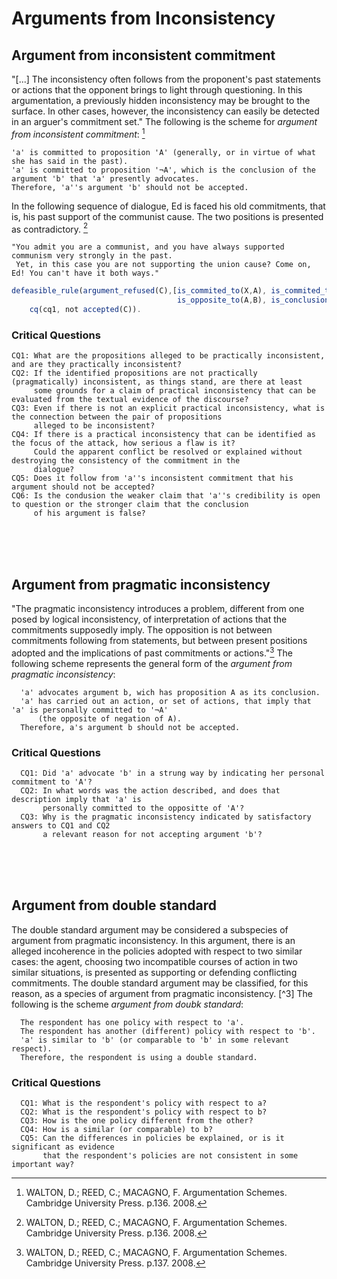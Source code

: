 # Arguments from Inconsistency




## Argument from inconsistent commitment

"[...] The inconsistency often follows from the proponent's past statements or actions that the opponent brings to light through questioning. In this argumentation, a previously hidden inconsistency may be brought to the surface. In other cases, however, the inconsistency can easily be detected in an arguer's commitment set." The following is the scheme for *argument from inconsistent commitment*: [^1]

```
'a' is committed to proposition 'A' (generally, or in virtue of what she has said in the past).
'a' is committed to proposition '¬A', which is the conclusion of the argument 'b' that 'a' presently advocates.
Therefore, 'a''s argument 'b' should not be accepted.
```

In the following sequence of dialogue, Ed is faced his old commitments, that is, his past support of the communist cause. The two positions is presented as contradictory. [^1]

```
"You admit you are a communist, and you have always supported communism very strongly in the past. 
 Yet, in this case you are not supporting the union cause? Come on, Ed! You can't have it both ways."
```


```javascript
defeasible_rule(argument_refused(C),[is_commited_to(X,A), is_commited_to(X,B), 
                                     is_opposite_to(A,B), is_conclusion_of(B,C)])[as(AS4IC)].
    cq(cq1, not accepted(C)).
```

### Critical Questions

```
CQ1: What are the propositions alleged to be practically inconsistent, and are they practically inconsistent?
CQ2: If the identified propositions are not practically (pragmatically) inconsistent, as things stand, are there at least
     some grounds for a claim of practical inconsistency that can be evaluated from the textual evidence of the discourse?
CQ3: Even if there is not an explicit practical inconsistency, what is the connection between the pair of propositions 
     alleged to be inconsistent?
CQ4: If there is a practical inconsistency that can be identified as the focus of the attack, how serious a flaw is it?
     Could the apparent conflict be resolved or explained without destroying the consistency of the commitment in the
     dialogue?
CQ5: Does it follow from 'a''s inconsistent commitment that his argument should not be accepted?
CQ6: Is the condusion the weaker claim that 'a''s credibility is open to question or the stronger claim that the conclusion
     of his argument is false?
```

<br><br><br>




## Argument from pragmatic inconsistency

"The pragmatic inconsistency introduces a problem, different from one posed by logical inconsistency, of interpretation of
 actions that the commitments supposedly imply. The opposition is not between commitments following from statements, but 
 between present positions adopted and the implications of past commitments or actions."[^2] The following scheme represents 
 the general form of the *argument from pragmatic inconsistency*:

```
  'a' advocates argument b, wich has proposition A as its conclusion.
  'a' has carried out an action, or set of actions, that imply that 'a' is personally committed to '¬A' 
      (the opposite of negation of A).
  Therefore, a's argument b should not be accepted.
```

### Critical Questions

```
  CQ1: Did 'a' advocate 'b' in a strung way by indicating her personal commitment to 'A'?
  CQ2: In what words was the action described, and does that description imply that 'a' is
       personally committed to the oppositte of 'A'?
  CQ3: Why is the pragmatic inconsistency indicated by satisfactory answers to CQ1 and CQ2
       a relevant reason for not accepting argument 'b'?
```

<br><br><br>






## Argument from double standard

The double standard argument may be considered a subspecies of argument from pragmatic inconsistency. In this argument, there is an alleged incoherence
in the policies adopted with respect to two similar cases: the agent, choosing two incompatible courses of action in two similar situations, is presented
as supporting or defending conflicting commitments. The double standard argument may be classified, for this reason, as a species of argument from pragmatic
inconsistency. [^3] The following is the scheme *argument from doubk standard*:

```
  The respondent has one policy with respect to 'a'.
  The respondent has another (different) policy with respect to 'b'.
  'a' is similar to 'b' (or comparable to 'b' in some relevant respect).
  Therefore, the respondent is using a double standard.
```

### Critical Questions

```
  CQ1: What is the respondent's policy with respect to a?
  CQ2: What is the respondent's policy with respect to b?
  CQ3: How is the one policy different from the other?
  CQ4: How is a similar (or comparable) to b?
  CQ5: Can the differences in policies be explained, or is it significant as evidence 
       that the respondent's policies are not consistent in some important way?
```

[^1]: WALTON, D.; REED, C.; MACAGNO, F. Argumentation Schemes. Cambridge University Press. p.136. 2008.
[^2]: WALTON, D.; REED, C.; MACAGNO, F. Argumentation Schemes. Cambridge University Press. p.137. 2008.
[^2]: WALTON, D.; REED, C.; MACAGNO, F. Argumentation Schemes. Cambridge University Press. p.139. 2008.
